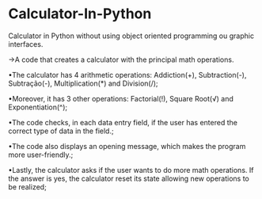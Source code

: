 # Calculator-In-Python
Calculator in Python without using object oriented programming ou graphic interfaces.

->A code that creates a calculator with the principal math operations.

•The calculator has 4 arithmetic operations: Addiction(+),  Subtraction(-), Subtração(-), Multiplication(*) and Division(/);

•Moreover, it has 3 other operations: Factorial(!), Square Root(√) and Exponentiation(^);

•The code checks, in each data entry field, if the user has entered the correct type of data in the field.;

•The code also displays an opening message, which makes the program more user-friendly.;

•Lastly, the calculator asks if the user wants to do more math operations. If the answer is yes, the calculator reset its state allowing
new operations to be realized;
